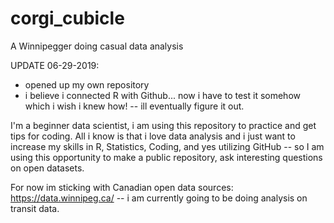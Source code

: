 # corgi_cubicle
A Winnipegger doing casual data analysis

UPDATE 06-29-2019:
  - opened up my own repository
  - i believe i connected R with Github... now i have to test it somehow which i wish i knew how! -- ill eventually figure it out.


I'm a beginner data scientist, i am using this repository to practice and get tips for coding.  All i know is that i love data analysis and i just want to increase my skills in R, Statistics, Coding, and yes utilizing GitHub -- so I am using this opportunity to make a public repository, ask interesting questions on open datasets.  

For now im sticking with Canadian open data sources:
  https://data.winnipeg.ca/  -- i am currently going to be doing analysis on transit data.
